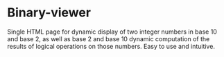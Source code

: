 # Binary-viewer
Single HTML page for dynamic display of two integer numbers in base 10 and base 2, as well as base 2 and base 10 dynamic computation of the results of logical operations on those numbers. Easy to use and intuitive.
